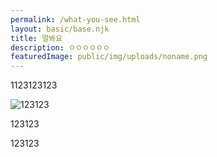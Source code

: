```yaml
---
permalink: /what-you-see.html
layout: basic/base.njk
title: 멀봐요
description: ㅇㅇㅇㅇㅇㅇ
featuredImage: public/img/uploads/noname.png
---
```

1123123123

![123123](public/img/uploads/noname.png "123123123")





123123





123123